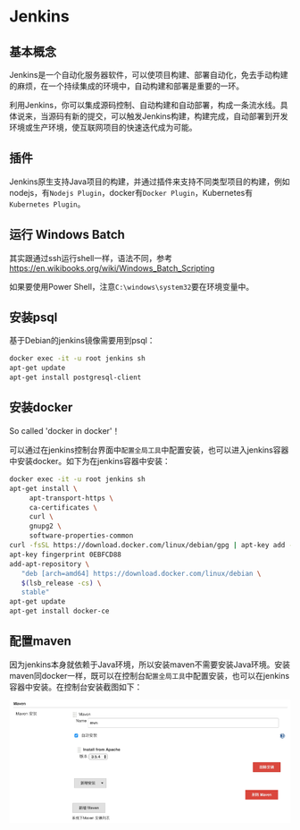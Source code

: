 # Jenkins

## 基本概念

Jenkins是一个自动化服务器软件，可以使项目构建、部署自动化，免去手动构建的麻烦，在一个持续集成的环境中，自动构建和部署是重要的一环。

利用Jenkins，你可以集成源码控制、自动构建和自动部署，构成一条流水线。具体说来，当源码有新的提交，可以触发Jenkins构建，构建完成，自动部署到开发环境或生产环境，使互联网项目的快速迭代成为可能。

## 插件

Jenkins原生支持Java项目的构建，并通过插件来支持不同类型项目的构建，例如nodejs，有`Nodejs Plugin`，docker有`Docker Plugin`，Kubernetes有`Kubernetes Plugin`。

## 运行 Windows Batch

其实跟通过ssh运行shell一样，语法不同，参考 <https://en.wikibooks.org/wiki/Windows_Batch_Scripting>

如果要使用Power Shell，注意`C:\windows\system32`要在环境变量中。

## 安装psql

基于Debian的jenkins镜像需要用到psql：

```sh
docker exec -it -u root jenkins sh
apt-get update
apt-get install postgresql-client
```

## 安装docker

So called 'docker in docker'！

可以通过在jenkins控制台界面中`配置全局工具`中配置安装，也可以进入jenkins容器中安装docker。如下为在jenkins容器中安装：

```sh
docker exec -it -u root jenkins sh
apt-get install \
     apt-transport-https \
     ca-certificates \
     curl \
     gnupg2 \
     software-properties-common
curl -fsSL https://download.docker.com/linux/debian/gpg | apt-key add -
apt-key fingerprint 0EBFCD88
add-apt-repository \
   "deb [arch=amd64] https://download.docker.com/linux/debian \
   $(lsb_release -cs) \
   stable"
apt-get update
apt-get install docker-ce
```

## 配置maven

因为jenkins本身就依赖于Java环境，所以安装maven不需要安装Java环境。安装maven同docker一样，既可以在控制台`配置全局工具`中配置安装，也可以在jenkins容器中安装。在控制台安装截图如下：

![maven安装](./image/jenkins-maven.png)